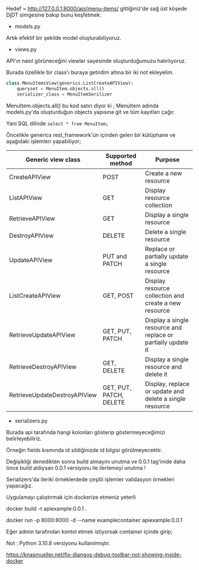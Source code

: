 Hedef = http://127.0.0.1:8000/api/menu-items/ gittiğiniz'de sağ üst köşede DjDT simgesine bakıp bunu keşfetmek.

* models.py

Artık efektif bir şekilde model oluşturabiliyoruz.

* views.py

API'ın nasıl görüneceğini viewlar sayesinde oluşturduğumuzu hatırlıyoruz.

Burada özellikle bir class'ı buraya getirdim altına bir iki not ekleyelim.

```python
class MenuItemsView(generics.ListCreateAPIView):
    queryset = MenuItem.objects.all()
    serializer_class = MenuItemSerilizer
```

MenuItem.objects.all() bu kod satırı diyor ki ; MenuItem adında models.py'da oluşturduğun objects yapısına git ve tüm kayıtları çağır.

Yani SQL dilinde  ``` select * from MenuItem; ```

Öncelikle generics rest_framework'ün içinden gelen bir kütüphane ve aşağıdaki işlemleri yapabiliyor;

| Generic view class | Supported method | Purpose |
| --- | --- | --- |
| CreateAPIView | POST | Create a new resource |
| ListAPIView | GET | Display resource collection |
| RetrieveAPIView | GET | Display a single resource |
| DestroyAPIView | DELETE | Delete a single resource |
| UpdateAPIView | PUT and PATCH | Replace or partially update a single resource |
| ListCreateAPIView | GET, POST | Display resource collection and create a new resource |
| RetrieveUpdateAPIView | GET, PUT, PATCH | Display a single resource and replace or partially update it |
| RetrieveDestroyAPIView | GET, DELETE | Display a single resource and delete it |
| RetrieveUpdateDestroyAPIView | GET, PUT, PATCH, DELETE | Display, replace or update and delete a single resource |


* serializers.py

Burada api tarafında hangi kolonları gösterip göstermeyeceğimizi belirleyebiliriz.

Örneğin fields kısmında id sildiğinizde id bilgisi görülmeyecektir.

Değişikliği denedikten sonra build almayını unutma ve 0.0.1 tag'inide daha önce build aldıysan 0.0.1 versiyonu ile ilerlemeyi unutma !

Serializers'da ileriki örneklerdede çeşitli işlemler validasyon örnekleri yapacağız.


Uygulamayı çalıştırmak için dockerize etmeniz yeterli

docker build -t apiexample:0.0.1 .

docker run -p 8000:8000 -d --name examplecontainer apiexample:0.0.1

Eğer admin tarafından kontol etmek istiyorsak container içinde girip;

Not : Python 3.10.8 versiyonu kullanılmıştır.

https://knasmueller.net/fix-djangos-debug-toolbar-not-showing-inside-docker